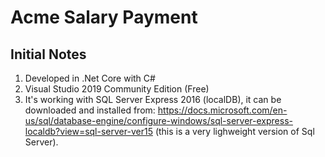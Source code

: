# Acme Salary Payment
## Initial Notes
1. Developed in .Net Core with C#
2. Visual Studio 2019 Community Edition (Free)
3. It's working with SQL Server Express 2016 (localDB), it can be downloaded and installed from: https://docs.microsoft.com/en-us/sql/database-engine/configure-windows/sql-server-express-localdb?view=sql-server-ver15 (this is a very lighweight version of Sql Server).

